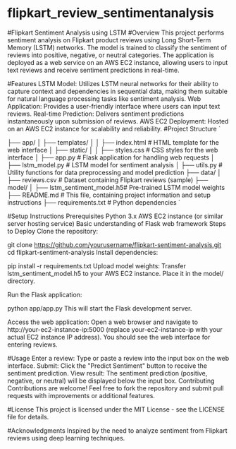 # flipkart_review_sentimentanalysis
#Flipkart Sentiment Analysis using LSTM
#Overview
This project performs sentiment analysis on Flipkart product reviews using Long Short-Term Memory (LSTM) networks. The model is trained to classify the sentiment of reviews into positive, negative, or neutral categories. The application is deployed as a web service on an AWS EC2 instance, allowing users to input text reviews and receive sentiment predictions in real-time.

#Features
LSTM Model: Utilizes LSTM neural networks for their ability to capture context and dependencies in sequential data, making them suitable for natural language processing tasks like sentiment analysis.
Web Application: Provides a user-friendly interface where users can input text reviews.
Real-time Prediction: Delivers sentiment predictions instantaneously upon submission of reviews.
AWS EC2 Deployment: Hosted on an AWS EC2 instance for scalability and reliability.
#Project Structure
\`

├── app/
│   ├── templates/
│   │   ├── index.html         # HTML template for the web interface
│   ├── static/
│   │   ├── styles.css         # CSS styles for the web interface
│   ├── app.py                 # Flask application for handling web requests
│   ├── lstm_model.py          # LSTM model for sentiment analysis
│   ├── utils.py               # Utility functions for data preprocessing and model prediction
├── data/
│   ├── reviews.csv            # Dataset containing Flipkart reviews (sample)
├── model/
│   ├── lstm_sentiment_model.h5# Pre-trained LSTM model weights
├── README.md                  # This file, containing project information and setup instructions
├── requirements.txt           # Python dependencies
\`

#Setup Instructions
Prerequisites
Python 3.x
AWS EC2 instance (or similar server hosting service)
Basic understanding of Flask web framework
Steps to Deploy
Clone the repository:

git clone https://github.com/yourusername/flipkart-sentiment-analysis.git
cd flipkart-sentiment-analysis
Install dependencies:

pip install -r requirements.txt
Upload model weights:
Transfer lstm_sentiment_model.h5 to your AWS EC2 instance. Place it in the model/ directory.

Run the Flask application:

python app/app.py
This will start the Flask development server.

Access the web application:
Open a web browser and navigate to http://your-ec2-instance-ip:5000 (replace your-ec2-instance-ip with your actual EC2 instance IP address). You should see the web interface for entering reviews.

#Usage
Enter a review: Type or paste a review into the input box on the web interface.
Submit: Click the "Predict Sentiment" button to receive the sentiment prediction.
View result: The sentiment prediction (positive, negative, or neutral) will be displayed below the input box.
Contributing
Contributions are welcome! Feel free to fork the repository and submit pull requests with improvements or additional features.

#License
This project is licensed under the MIT License - see the LICENSE file for details.

#Acknowledgments
Inspired by the need to analyze sentiment from Flipkart reviews using deep learning techniques.
